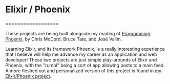 # Elixir / Phoenix
==================

These projects are being built alongside my reading of  [Programming Phoenix](https://pragprog.com/book/phoenix/programming-phoenix), by Chris McCord, Bruce Tate, and José Valim.

Learning Elixir, and its framework Phoenix, is a really interesting experience that I believe will help me advance my career as an application and web developer! These two projects are just simple play-arounds of Elixir and Phoenix, with the "rumbl" being a sort of app allowing posts to a main feed. A more fleshed out and personalized version of this project is found in [my Elixir/Phoenix project](https://github.com/colelabar/elixir-short-story).
